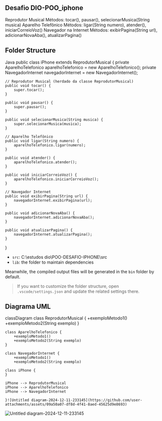 ## Desafio DIO-POO_iphone
Reprodutor Musical
Métodos: tocar(), pausar(), selecionarMusica(String musica)
Aparelho Telefônico
Métodos: ligar(String numero), atender(), iniciarCorreioVoz()
Navegador na Internet
Métodos: exibirPagina(String url), adicionarNovaAba(), atualizarPagina()

## Folder Structure

Java
public class iPhone extends ReprodutorMusical {
    private AparelhoTelefonico aparelhoTelefonico = new AparelhoTelefonico();
    private NavegadorInternet navegadorInternet = new NavegadorInternet();

    // Reprodutor Musical (herdado da classe ReprodutorMusical)
    public void tocar() {
        super.tocar();
    }

    public void pausar() {
        super.pausar();
    }

    public void selecionarMusica(String musica) {
        super.selecionarMusica(musica);
    }

    // Aparelho Telefônico
    public void ligar(String numero) {
        aparelhoTelefonico.ligar(numero);
    }

    public void atender() {
        aparelhoTelefonico.atender();
    }

    public void iniciarCorreioVoz() {
        aparelhoTelefonico.iniciarCorreioVoz();
    }

    // Navegador Internet
    public void exibirPagina(String url) {
        navegadorInternet.exibirPagina(url);
    }

    public void adicionarNovaAba() {
        navegadorInternet.adicionarNovaAba();
    }

    public void atualizarPagina() {
        navegadorInternet.atualizarPagina();
    }
}

- `src`: C:\estudos dio\POO-DESAFIO-IPHONE\src
- `lib`: the folder to maintain dependencies

Meanwhile, the compiled output files will be generated in the `bin` folder by default.

> If you want to customize the folder structure, open `.vscode/settings.json` and update the related settings there.

## Diagrama UML 
classDiagram
    class ReprodutorMusical {
        +exemploMetodo1()
        +exemploMetodo2(String exemplo)
    }

    class AparelhoTelefonico {
        +exemploMetodo1()
        +exemploMetodo2(String exemplo)
    }

    class NavegadorInternet {
        +exemploMetodo1()
        +exemploMetodo2(String exemplo)

    class iPhone {
    }

    iPhone --> ReprodutorMusical
    iPhone --> AparelhoTelefonico
    iPhone --> NavegadorInternet

    }![Untitled diagram-2024-12-11-233145](https://github.com/user-attachments/assets/09a50a07-df8d-4f41-8aed-45625d9e8693)
![Untitled diagram-2024-12-11-233145](https://github.com/user-attachments/assets/a0b0368f-05e0-4216-aef4-d40f2f95d2da)


  
